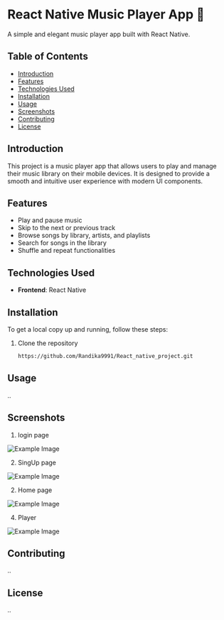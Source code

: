 # React Native Music Player App 🎵

A simple and elegant music player app built with React Native.

## Table of Contents
- [Introduction](#introduction)
- [Features](#features)
- [Technologies Used](#technologies-used)
- [Installation](#installation)
- [Usage](#usage)
- [Screenshots](#screenshots)
- [Contributing](#contributing)
- [License](#license)

## Introduction
This project is a music player app that allows users to play and manage their music library on their mobile devices. It is designed to provide a smooth and intuitive user experience with modern UI components.

## Features
- Play and pause music
- Skip to the next or previous track
- Browse songs by library, artists, and playlists
- Search for songs in the library
- Shuffle and repeat functionalities

## Technologies Used

- **Frontend**: React Native

## Installation
To get a local copy up and running, follow these steps:

1. Clone the repository
   ```sh
   https://github.com/Randika9991/React_native_project.git

## Usage

   ..
   
## Screenshots

   1. login page 

   ![Example Image](https://github.com/Randika9991/React_native_project/blob/main/imagess/login%20screen.png)

   2. SingUp page 

   ![Example Image](https://github.com/Randika9991/React_native_project/blob/main/imagess/Screenshot_20240713-233405.png)

   2. Home page 

   ![Example Image](https://github.com/Randika9991/React_native_project/blob/main/imagess/Screenshot_20240713-233427.png)

   4. Player 

   ![Example Image](https://github.com/Randika9991/React_native_project/blob/main/imagess/Screenshot_20240713-233437.png)

## Contributing

   ..

## License

   ..
